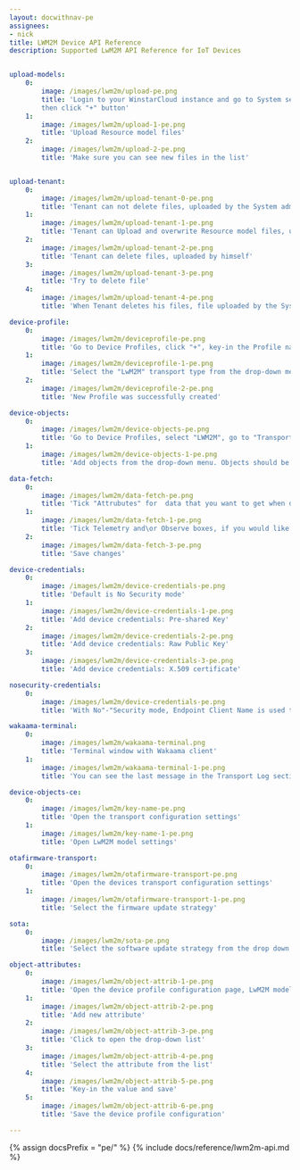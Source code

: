 ```yaml
---
layout: docwithnav-pe
assignees:
- nick
title: LWM2M Device API Reference
description: Supported LwM2M API Reference for IoT Devices


upload-models:
    0:
        image: /images/lwm2m/upload-pe.png
        title: 'Login to your WinstarCloud instance and go to System settings -> Resource Library,
        then click "+" button'
    1:
        image: /images/lwm2m/upload-1-pe.png
        title: 'Upload Resource model files'
    2:
        image: /images/lwm2m/upload-2-pe.png
        title: 'Make sure you can see new files in the list'


upload-tenant:
    0:
        image: /images/lwm2m/upload-tenant-0-pe.png
        title: 'Tenant can not delete files, uploaded by the System administrator'
    1:
        image: /images/lwm2m/upload-tenant-1-pe.png
        title: 'Tenant can Upload and overwrite Resource model files, uploaded by the System administrator for the same resource'
    2:
        image: /images/lwm2m/upload-tenant-2-pe.png
        title: 'Tenant can delete files, uploaded by himself'
    3:
        image: /images/lwm2m/upload-tenant-3-pe.png
        title: 'Try to delete file'
    4:
        image: /images/lwm2m/upload-tenant-4-pe.png
        title: 'When Tenant deletes his files, file uploaded by the System administrator remains'

device-profile:
    0:
        image: /images/lwm2m/deviceprofile-pe.png
        title: 'Go to Device Profiles, click "+", key-in the Profile name and select or create the Rule chain, which will process messages'
    1:
        image: /images/lwm2m/deviceprofile-1-pe.png
        title: 'Select the "LwM2M" transport type from the drop-down menu'
    2:
        image: /images/lwm2m/deviceprofile-2-pe.png
        title: 'New Profile was successfully created'

device-objects:
    0:
        image: /images/lwm2m/device-objects-pe.png
        title: 'Go to Device Profiles, select "LWM2M", go to "Transport configuration" tab, click "Edit" button'
    1:
        image: /images/lwm2m/device-objects-1-pe.png
        title: 'Add objects from the drop-down menu. Objects should be uploaded to the Resource library'

data-fetch:
    0:
        image: /images/lwm2m/data-fetch-pe.png
        title: 'Tick "Attrubutes" for  data that you want to get when device connects and store it as WinstarCloud attributes'
    1:
        image: /images/lwm2m/data-fetch-1-pe.png
        title: 'Tick Telemetry and\or Observe boxes, if you would like the Server to observe them and fetch updated values'
    2:
        image: /images/lwm2m/data-fetch-3-pe.png
        title: 'Save changes'

device-credentials:
    0:
        image: /images/lwm2m/device-credentials-pe.png
        title: 'Default is No Security mode'
    1:
        image: /images/lwm2m/device-credentials-1-pe.png
        title: 'Add device credentials: Pre-shared Key'
    2:
        image: /images/lwm2m/device-credentials-2-pe.png
        title: 'Add device credentials: Raw Public Key'
    3:
        image: /images/lwm2m/device-credentials-3-pe.png
        title: 'Add device credentials: X.509 certificate'

nosecurity-credentials:
    0:
        image: /images/lwm2m/device-credentials-pe.png
        title: 'With No"-"Security mode, Endpoint Client Name is used to identify the device'

wakaama-terminal:
    0:
        image: /images/lwm2m/wakaama-terminal.png
        title: 'Terminal window with Wakaama client'
    1:
        image: /images/lwm2m/wakaama-terminal-1-pe.png
        title: 'You can see the last message in the Transport Log section'

device-objects-ce:
    0:
        image: /images/lwm2m/key-name-pe.png
        title: 'Open the transport configuration settings'
    1:
        image: /images/lwm2m/key-name-1-pe.png
        title: 'Open LwM2M model settings'

otafirmware-transport:
    0:
        image: /images/lwm2m/otafirmware-transport-pe.png
        title: 'Open the devices transport configuration settings'
    1:
        image: /images/lwm2m/otafirmware-transport-1-pe.png
        title: 'Select the firmware update strategy'

sota:
    0:
        image: /images/lwm2m/sota-pe.png
        title: 'Select the software update strategy from the drop down menu'

object-attributes:
    0:
        image: /images/lwm2m/object-attrib-1-pe.png
        title: 'Open the device profile configuration page, LwM2M model section'
    1:
        image: /images/lwm2m/object-attrib-2-pe.png
        title: 'Add new attribute'
    2:
        image: /images/lwm2m/object-attrib-3-pe.png
        title: 'Click to open the drop-down list'
    3:
        image: /images/lwm2m/object-attrib-4-pe.png
        title: 'Select the attribute from the list'
    4:
        image: /images/lwm2m/object-attrib-5-pe.png
        title: 'Key-in the value and save'
    5:
        image: /images/lwm2m/object-attrib-6-pe.png
        title: 'Save the device profile configuration'

---
```


{% assign docsPrefix = "pe/" %}
{% include docs/reference/lwm2m-api.md %}